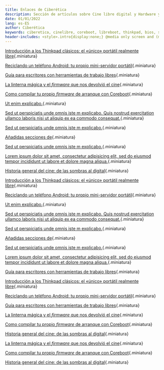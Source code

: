 ```yaml
---
title: Enlaces de Ciberética
description: Sección de artículos sobre Cine libre digital y Hardware y software libres.
date: 01/01/2022
lang: es-ES
author: Ciberética
keywords: ciberetica, cinelibre, coreboot, libreboot, thinkpad, bios, software libre, hardware libre, privacidad
header-includes: <style>.intro{display:none;} @media only screen and (min-width:665px) {a.seleccion.enlaces::before{content:"➞ "; font-weight:bolder;}}</style>
---
```


<div class="articulos destacados">

[Introducción a los Thinkpad clásicos: el «único» portátil realmente libre](#intro){.miniatura}

[Reciclando un teléfono Android: tu propio mini-servidor portátil](#intro){.miniatura}

[Guía para escritores con herramientas de trabajo libres](prueba-texto.html){.miniatura}

[La linterna mágica y el *firmware* que nos devolvió el cine](#intro){.miniatura}

[Como compilar tu propio *firmware* de arranque con Coreboot](#intro){.miniatura}

[Ut enim explicabo.](#intro){.miniatura}

[Sed ut perspiciatis unde omnis iste m explicabo. Quis nostrud exercitation ullamco laboris nisi ut aliquip ex ea commodo consequat.](#intro){.miniatura}

[Sed ut perspiciatis unde omnis iste m explicabo.](#intro){.miniatura}

[Añadidas secciones de](#intro){.miniatura}

[Sed ut perspiciatis unde omnis iste m explicabo.](#intro){.miniatura}

[Lorem ipsum dolor sit amet, consectetur adipisicing elit, sed do eiusmod tempor incididunt ut labore et dolore magna aliqua.](#intro){.miniatura}

[Historia general del cine: de las sombras al digital](#intro){.miniatura}

[Introducción a los Thinkpad clásicos: el «único» portátil realmente libre](#intro){.miniatura}

[Reciclando un teléfono Android: tu propio mini-servidor portátil](#intro){.miniatura}

[Ut enim explicabo.](#intro){.miniatura}

[Sed ut perspiciatis unde omnis iste m explicabo. Quis nostrud exercitation ullamco laboris nisi ut aliquip ex ea commodo consequat.](#intro){.miniatura}

[Sed ut perspiciatis unde omnis iste m explicabo.](#intro){.miniatura}

[Añadidas secciones de](#intro){.miniatura}

[Sed ut perspiciatis unde omnis iste m explicabo.](#intro){.miniatura}

[Lorem ipsum dolor sit amet, consectetur adipisicing elit, sed do eiusmod tempor incididunt ut labore et dolore magna aliqua.](#intro){.miniatura}

[Guía para escritores con herramientas de trabajo libres](prueba-texto.html){.miniatura}

[Introducción a los Thinkpad clásicos: el «único» portátil realmente libre](#intro){.miniatura}

[Reciclando un teléfono Android: tu propio mini-servidor portátil](#intro){.miniatura}

[Guía para escritores con herramientas de trabajo libres](prueba-texto.html){.miniatura}

[La linterna mágica y el *firmware* que nos devolvió el cine](#intro){.miniatura}

[Como compilar tu propio *firmware* de arranque con Coreboot](#intro){.miniatura}

[Historia general del cine: de las sombras al digital](#intro){.miniatura}

[La linterna mágica y el *firmware* que nos devolvió el cine](#intro){.miniatura}

[Como compilar tu propio *firmware* de arranque con Coreboot](#intro){.miniatura}

[Historia general del cine: de las sombras al digital](#intro){.miniatura}

</div>
